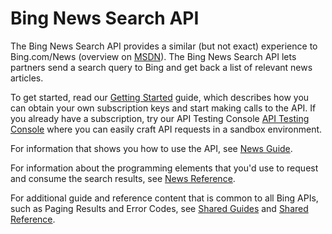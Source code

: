 <!-- 
NavPath: Bing News Search API
LinkLabel: Overview
Weight: 80
Url: Bing-news-search-API/documentation
ExternalLink: https://msdn.microsoft.com/en-us/library/mt711408.aspx 
-->

# Bing News Search API

The Bing News Search API provides a similar (but not exact) experience to Bing.com/News (overview on [MSDN](https://msdn.microsoft.com/en-us/library/mt711408.aspx )). The Bing News Search API lets partners send a search query to Bing and get back a list of relevant news articles.

To get started, read our [Getting Started](https://msdn.microsoft.com/en-US/library/mt712546.aspx) guide, which describes how you can obtain your own subscription keys and start making calls to the API. If you already have a subscription, try our API Testing Console [API Testing Console](https://bingapis.portal.azure-api.net/docs/services/56b43eeccf5ff8098cef3807/operations/56b4447dcf5ff8098cef380d) where you can easily craft API requests in a sandbox environment.

For information that shows you how to use the API, see [News Guide](https://msdn.microsoft.com/en-us/library/dn760783(v=bsynd.50).aspx).

For information about the programming elements that you'd use to request and consume the search results, see [News Reference](https://msdn.microsoft.com/en-us/library/dn760793(v=bsynd.50).aspx).

For additional guide and reference content that is common to all Bing APIs, such as Paging Results and Error Codes, see [Shared Guides](https://msdn.microsoft.com/en-us/library/mt711404(v=bsynd.50).aspx) and [Shared Reference](https://msdn.microsoft.com/en-us/library/mt711403(v=bsynd.50).aspx).
